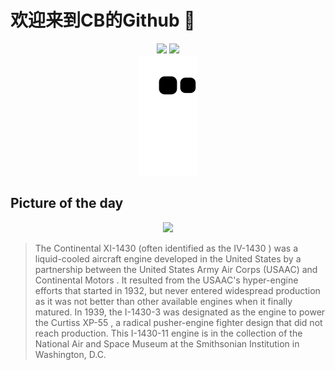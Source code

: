 
# 欢迎来到CB的Github 👋

<div align="center">
  <img height="137px" src="https://github-readme-stats.vercel.app/api?username=SuperCB&show_icons=true&theme=radical" />
  <img height="137px" src="https://github-readme-stats.vercel.app/api/top-langs/?username=SuperCB&hide_title=true&hide_border=true&layout=compact&langs_count=6&text_color=000&icon_color=fff" />
</div>


<div align="center">
    <img src="./contribution-snake/github-contribution-grid-snake.svg" />
</div>



## Picture of the day
<div align="center">
  <img width=400px src="https://upload.wikimedia.org/wikipedia/commons/thumb/d/d9/Continental_I-1430_NASM.jpg/600px-Continental_I-1430_NASM.jpg" />
</div>

>The  Continental  XI-1430  (often identified as the  IV-1430 ) was a liquid-cooled  aircraft engine  developed in the United States by a partnership between the  United States Army Air Corps  (USAAC) and  Continental Motors . It resulted from the USAAC's  hyper-engine  efforts that started in 1932, but never entered widespread production as it was not better than other available engines when it finally matured. In 1939, the  I-1430-3  was designated as the engine to power the  Curtiss  XP-55 , a radical  pusher-engine  fighter design that did not reach production. This  I-1430-11  engine is in the collection of the  National Air and Space Museum  at the  Smithsonian Institution  in Washington, D.C.


